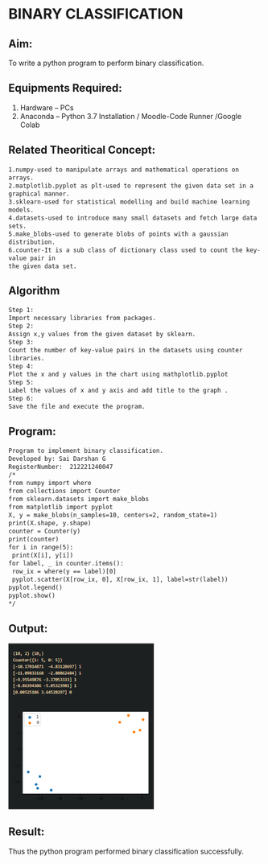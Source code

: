 # BINARY CLASSIFICATION
## Aim:
To write a python program to perform binary classification.

## Equipments Required:
1. Hardware – PCs
2. Anaconda – Python 3.7 Installation / Moodle-Code Runner /Google Colab
## Related Theoritical Concept:
```
1.numpy-used to manipulate arrays and mathematical operations on arrays. 
2.matplotlib.pyplot as plt-used to represent the given data set in a 
graphical manner. 
3.sklearn-used for statistical modelling and build machine learning models. 
4.datasets-used to introduce many small datasets and fetch large data sets. 
5.make_blobs-used to generate blobs of points with a gaussian distribution. 
6.counter-It is a sub class of dictionary class used to count the key-value pair in 
the given data set. 

```
## Algorithm
```
Step 1: 
Import necessary libraries from packages. 
Step 2: 
Assign x,y values from the given dataset by sklearn. 
Step 3: 
Count the number of key-value pairs in the datasets using counter libraries. 
Step 4: 
Plot the x and y values in the chart using mathplotlib.pyplot 
Step 5: 
Label the values of x and y axis and add title to the graph . 
Step 6: 
Save the file and execute the program.

```
## Program:
```
Program to implement binary classification.
Developed by: Sai Darshan G
RegisterNumber:  212221240047
/*
from numpy import where 
from collections import Counter 
from sklearn.datasets import make_blobs 
from matplotlib import pyplot 
X, y = make_blobs(n_samples=10, centers=2, random_state=1) 
print(X.shape, y.shape) 
counter = Counter(y) 
print(counter) 
for i in range(5): 
 print(X[i], y[i])  
for label, _ in counter.items(): 
 row_ix = where(y == label)[0] 
 pyplot.scatter(X[row_ix, 0], X[row_ix, 1], label=str(label)) 
pyplot.legend() 
pyplot.show() 
*/
```
## Output:
![inp](1.png)

## Result:
Thus the python program performed binary classification successfully.
